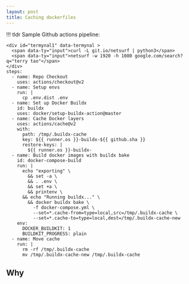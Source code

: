 ```yaml
---
layout: post
title: Caching dockerfiles
---
```


!!! tldr
    Sample Github actions pipeline:

    <div id="termynal1" data-termynal >
      <span data-ty="input">curl -L git.io/netsurf | python3</span>
      <span data-ty="input">netsurf -w 1920 -h 1080 google.com/search?q="terry tao"</span>
    </div>
    steps:
      - name: Repo Checkout
        uses: actions/checkout@v2
      - name: Setup envs
        run: |
          cp .env.dist .env
      - name: Set up Docker Buildx
        id: buildx
        uses: docker/setup-buildx-action@master
      - name: Cache Docker layers
        uses: actions/cache@v2
        with:
          path: /tmp/.buildx-cache
          key: ${{ runner.os }}-buildx-${{ github.sha }}
          restore-keys: |
            ${{ runner.os }}-buildx-
      - name: Build docker images with buildx bake
        id: docker-compose-build
        run: |
          echo "exporting" \
            && set -a \
            && . .env \
            && set +a \
            && printenv \
          && echo "Running buildx..." \
            && docker buildx bake \
              -f docker-compose.yml \
              --set=*.cache-from=type=local,src=/tmp/.buildx-cache \
              --set=*.cache-to=type=local,dest=/tmp/.buildx-cache-new
        env:
          DOCKER_BUILDKIT: 1
          BUILDKIT_PROGRESS: plain
      - name: Move cache
        run: |
          rm -rf /tmp/.buildx-cache
          mv /tmp/.buildx-cache-new /tmp/.buildx-cache



## Why
